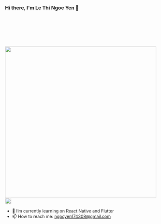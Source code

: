 ### Hi there, I'm Le Thi Ngoc Yen 👋

<br>
<br>
<br>
<br>
<br>
<br>
 <div width="500"></div><img src="https://intro.rustbridge.com/img/ferris.gif" width="500">
 <a href="https://dev.to/dephraiim" target="_blank"><img align="center" src="https://cdn.jsdelivr.net/npm/simple-icons@3.0.1/icons/dev-dot-to.svg" alt="dephraiim" height="20" width="20" /></a>

- 🌱 I’m currently learning on React Native and Flutter
- 📫 How to reach me: ngocyen174308@gmail.com
<!--
**yenlee38/yenlee38** is a ✨ _special_ ✨ repository because its `README.md` (this file) appears on your GitHub profile.

Here are some ideas to get you started:

- 🔭 I’m currently working on ...

- 👯 I’m looking to collaborate on ...
- 🤔 I’m looking for help with ...


- 😄 Pronouns: ...
- ⚡ Fun fact: ...
-->
